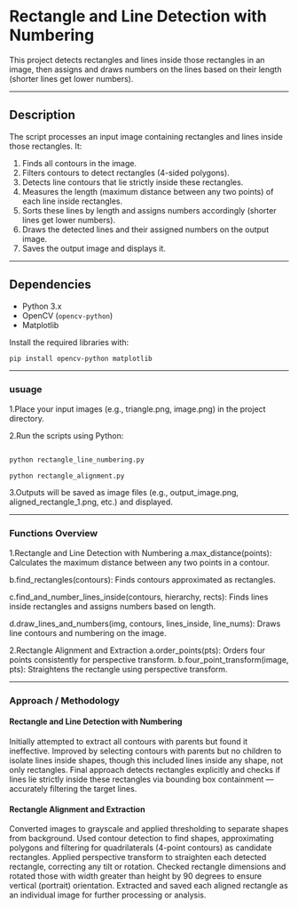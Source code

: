 # Rectangle and Line Detection with Numbering

This project detects rectangles and lines inside those rectangles in an image, then assigns and draws numbers on the lines based on their length (shorter lines get lower numbers).

---

## Description

The script processes an input image containing rectangles and lines inside those rectangles. It:

1. Finds all contours in the image.
2. Filters contours to detect rectangles (4-sided polygons).
3. Detects line contours that lie strictly inside these rectangles.
4. Measures the length (maximum distance between any two points) of each line inside rectangles.
5. Sorts these lines by length and assigns numbers accordingly (shorter lines get lower numbers).
6. Draws the detected lines and their assigned numbers on the output image.
7. Saves the output image and displays it.

---

## Dependencies

- Python 3.x
- OpenCV (`opencv-python`)
- Matplotlib

Install the required libraries with:

```bash
pip install opencv-python matplotlib
```
---
### usuage

1.Place your input images (e.g., triangle.png, image.png) in the project directory.

2.Run the scripts using Python:

```bash

python rectangle_line_numbering.py

python rectangle_alignment.py
```
3.Outputs will be saved as image files (e.g., output_image.png, aligned_rectangle_1.png, etc.) and displayed.

---
### Functions Overview
1.Rectangle and Line Detection with Numbering
a.max_distance(points): Calculates the maximum distance between any two points in a contour.

b.find_rectangles(contours): Finds contours approximated as rectangles.

c.find_and_number_lines_inside(contours, hierarchy, rects): Finds lines inside rectangles and assigns numbers based on length.

d.draw_lines_and_numbers(img, contours, lines_inside, line_nums): Draws line contours and numbering on the image.

2.Rectangle Alignment and Extraction
a.order_points(pts): Orders four points consistently for perspective transform.
b.four_point_transform(image, pts): Straightens the rectangle using perspective transform.

---
### Approach / Methodology
#### Rectangle and Line Detection with Numbering
Initially attempted to extract all contours with parents but found it ineffective.
Improved by selecting contours with parents but no children to isolate lines inside shapes, though this included lines inside any shape, not only rectangles.
Final approach detects rectangles explicitly and checks if lines lie strictly inside these rectangles via bounding box containment — accurately filtering the target lines.

#### Rectangle Alignment and Extraction
Converted images to grayscale and applied thresholding to separate shapes from background.
Used contour detection to find shapes, approximating polygons and filtering for quadrilaterals (4-point contours) as candidate rectangles.
Applied perspective transform to straighten each detected rectangle, correcting any tilt or rotation.
Checked rectangle dimensions and rotated those with width greater than height by 90 degrees to ensure vertical (portrait) orientation.
Extracted and saved each aligned rectangle as an individual image for further processing or analysis.

